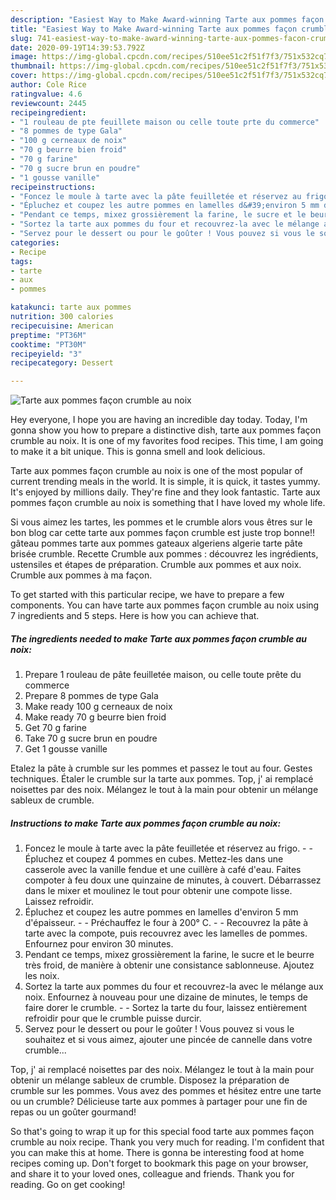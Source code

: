 ```yaml
---
description: "Easiest Way to Make Award-winning Tarte aux pommes façon crumble au noix"
title: "Easiest Way to Make Award-winning Tarte aux pommes façon crumble au noix"
slug: 741-easiest-way-to-make-award-winning-tarte-aux-pommes-facon-crumble-au-noix
date: 2020-09-19T14:39:53.792Z
image: https://img-global.cpcdn.com/recipes/510ee51c2f51f7f3/751x532cq70/tarte-aux-pommes-facon-crumble-au-noix-photo-principale-de-la-recette.jpg
thumbnail: https://img-global.cpcdn.com/recipes/510ee51c2f51f7f3/751x532cq70/tarte-aux-pommes-facon-crumble-au-noix-photo-principale-de-la-recette.jpg
cover: https://img-global.cpcdn.com/recipes/510ee51c2f51f7f3/751x532cq70/tarte-aux-pommes-facon-crumble-au-noix-photo-principale-de-la-recette.jpg
author: Cole Rice
ratingvalue: 4.6
reviewcount: 2445
recipeingredient:
- "1 rouleau de pte feuillete maison ou celle toute prte du commerce"
- "8 pommes de type Gala"
- "100 g cerneaux de noix"
- "70 g beurre bien froid"
- "70 g farine"
- "70 g sucre brun en poudre"
- "1 gousse vanille"
recipeinstructions:
- "Foncez le moule à tarte avec la pâte feuilletée et réservez au frigo.  Épluchez et coupez 4 pommes en cubes. Mettez-les dans une casserole avec la vanille fendue et une cuillère à café d&#39;eau. Faites compoter à feu doux une quinzaine de minutes, à couvert. Débarrassez dans le mixer et moulinez le tout pour obtenir une compote lisse. Laissez refroidir."
- "Épluchez et coupez les autre pommes en lamelles d&#39;environ 5 mm d&#39;épaisseur.   Préchauffez le four à 200° C.  Recouvrez la pâte à tarte avec la compote, puis recouvrez avec les lamelles de pommes. Enfournez pour environ 30 minutes."
- "Pendant ce temps, mixez grossièrement la farine, le sucre et le beurre très froid, de manière à obtenir une consistance sablonneuse. Ajoutez les noix."
- "Sortez la tarte aux pommes du four et recouvrez-la avec le mélange aux noix. Enfournez à nouveau pour une dizaine de minutes, le temps de faire dorer le crumble.  Sortez la tarte du four, laissez entièrement refroidir pour que le crumble puisse durcir."
- "Servez pour le dessert ou pour le goûter ! Vous pouvez si vous le souhaitez et si vous aimez, ajouter une pincée de cannelle dans votre crumble..."
categories:
- Recipe
tags:
- tarte
- aux
- pommes

katakunci: tarte aux pommes 
nutrition: 300 calories
recipecuisine: American
preptime: "PT36M"
cooktime: "PT30M"
recipeyield: "3"
recipecategory: Dessert

---
```



![Tarte aux pommes façon crumble au noix](https://img-global.cpcdn.com/recipes/510ee51c2f51f7f3/751x532cq70/tarte-aux-pommes-facon-crumble-au-noix-photo-principale-de-la-recette.jpg)

Hey everyone, I hope you are having an incredible day today. Today, I'm gonna show you how to prepare a distinctive dish, tarte aux pommes façon crumble au noix. It is one of my favorites food recipes. This time, I am going to make it a bit unique. This is gonna smell and look delicious.

Tarte aux pommes façon crumble au noix is one of the most popular of current trending meals in the world. It is simple, it is quick, it tastes yummy. It's enjoyed by millions daily. They're fine and they look fantastic. Tarte aux pommes façon crumble au noix is something that I have loved my whole life.

Si vous aimez les tartes, les pommes et le crumble alors vous êtres sur le bon blog car cette tarte aux pommes façon crumble est juste trop bonne!! gâteau pommes tarte aux pommes gateaux algeriens algerie tarte pâte brisée crumble. Recette Crumble aux pommes : découvrez les ingrédients, ustensiles et étapes de préparation. Crumble aux pommes et aux noix. Crumble aux pommes à ma façon.


To get started with this particular recipe, we have to prepare a few components. You can have tarte aux pommes façon crumble au noix using 7 ingredients and 5 steps. Here is how you can achieve that.

<!--inarticleads1-->

##### The ingredients needed to make Tarte aux pommes façon crumble au noix:

1. Prepare 1 rouleau de pâte feuilletée maison, ou celle toute prête du commerce
1. Prepare 8 pommes de type Gala
1. Make ready 100 g cerneaux de noix
1. Make ready 70 g beurre bien froid
1. Get 70 g farine
1. Take 70 g sucre brun en poudre
1. Get 1 gousse vanille


Etalez la pâte à crumble sur les pommes et passez le tout au four. Gestes techniques. Étaler le crumble sur la tarte aux pommes. Top, j&#39; ai remplacé noisettes par des noix. Mélangez le tout à la main pour obtenir un mélange sableux de crumble. 

<!--inarticleads2-->

##### Instructions to make Tarte aux pommes façon crumble au noix:

1. Foncez le moule à tarte avec la pâte feuilletée et réservez au frigo. -  - Épluchez et coupez 4 pommes en cubes. Mettez-les dans une casserole avec la vanille fendue et une cuillère à café d&#39;eau. Faites compoter à feu doux une quinzaine de minutes, à couvert. Débarrassez dans le mixer et moulinez le tout pour obtenir une compote lisse. Laissez refroidir.
1. Épluchez et coupez les autre pommes en lamelles d&#39;environ 5 mm d&#39;épaisseur.  -  - Préchauffez le four à 200° C. -  - Recouvrez la pâte à tarte avec la compote, puis recouvrez avec les lamelles de pommes. Enfournez pour environ 30 minutes.
1. Pendant ce temps, mixez grossièrement la farine, le sucre et le beurre très froid, de manière à obtenir une consistance sablonneuse. Ajoutez les noix.
1. Sortez la tarte aux pommes du four et recouvrez-la avec le mélange aux noix. Enfournez à nouveau pour une dizaine de minutes, le temps de faire dorer le crumble. -  - Sortez la tarte du four, laissez entièrement refroidir pour que le crumble puisse durcir.
1. Servez pour le dessert ou pour le goûter ! Vous pouvez si vous le souhaitez et si vous aimez, ajouter une pincée de cannelle dans votre crumble...


Top, j&#39; ai remplacé noisettes par des noix. Mélangez le tout à la main pour obtenir un mélange sableux de crumble. Disposez la préparation de crumble sur les pommes. Vous avez des pommes et hésitez entre une tarte ou un crumble? Délicieuse tarte aux pommes à partager pour une fin de repas ou un goûter gourmand! 

So that's going to wrap it up for this special food tarte aux pommes façon crumble au noix recipe. Thank you very much for reading. I'm confident that you can make this at home. There is gonna be interesting food at home recipes coming up. Don't forget to bookmark this page on your browser, and share it to your loved ones, colleague and friends. Thank you for reading. Go on get cooking!
